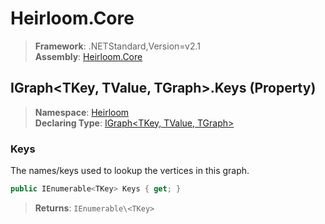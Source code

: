 # Heirloom.Core

> **Framework**: .NETStandard,Version=v2.1  
> **Assembly**: [Heirloom.Core][0]

## IGraph\<TKey, TValue, TGraph>.Keys (Property)

> **Namespace**: [Heirloom][0]  
> **Declaring Type**: [IGraph\<TKey, TValue, TGraph>][1]

### Keys

The names/keys used to lookup the vertices in this graph.

```cs
public IEnumerable<TKey> Keys { get; }
```

> **Returns**: `IEnumerable\<TKey>`

[0]: ../../../Heirloom.Core.md
[1]: ../IGraph[TKey,TValue,TGraph].md
